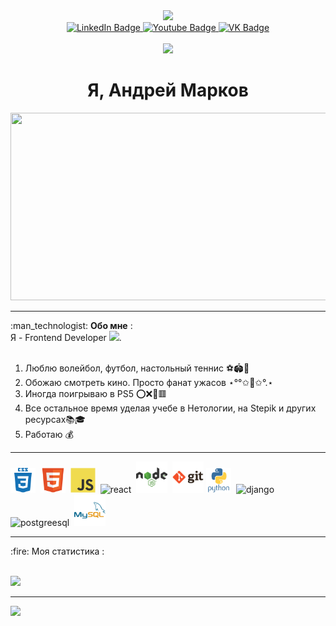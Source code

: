<div id="header" align="center">
  <img src="https://media.giphy.com/media/M9gbBd9nbDrOTu1Mqx/giphy.gif" width="100"/>
</div>
<div id="badges" align="center">
  <a href="https://www.linkedin.com/in/frontyoda/">
    <img src="https://img.shields.io/badge/LinkedIn-blue?style=for-the-badge&logo=linkedin&logoColor=white" alt="LinkedIn Badge"/>
  </a>
  <a href="your-youtube-URL">
    <img src="https://img.shields.io/badge/YouTube-red?style=for-the-badge&logo=youtube&logoColor=white" alt="Youtube Badge"/>
  </a>
  <a href="https://vk.com/id184895467">
    <img src="https://img.shields.io/badge/VK-blue?style=for-the-badge&logo=VK&logoColor=white" alt="VK Badge"/>
  </a>
</div>
<div id="counter" align="center">
  <img src="https://komarev.com/ghpvc/?username=Mark-Andre17&style=flat-square&color=blue" alt=""/><br>
  <img src="https://media.giphy.com/media/wJP2Z0HVBKfEw6nYJI/giphy.gif" width="60px"/>
  <h1 color="white">Я, Андрей Марков</h1>
</div>
<div align="center">
  <img src="https://media.giphy.com/media/L8K62iTDkzGX6/giphy.gif" width="600" height="300"/>
</div>
<hr>
:man_technologist: <strong>Обо мне</strong> :
<div>
  Я - Frontend Developer <img src="https://media.giphy.com/media/WUlplcMpOCEmTGBtBW/giphy.gif" width="30">.
</div><br>
<ol>
  <li>Люблю волейбол, футбол, настольный теннис ⚽🏟🥅</li>
  <li>Обожаю смотреть кино. Просто фанат ужасов ⋆°°✩🎃✩°.⋆ </li>
  <li>Иногда поигрываю в PS5 ⭕❌🔺🟥</li>
  <li>Все остальное время уделая учебе в Нетологии, на Stepik и других ресурсах📚🎓</li>
  <li>Работаю 💰</li>
</ol>
<hr>
<div>
  <img src="https://github.com/devicons/devicon/blob/master/icons/css3/css3-plain-wordmark.svg"  title="CSS3" alt="CSS" width="40" height="40"/>&nbsp;
  <img src="https://github.com/devicons/devicon/blob/master/icons/html5/html5-original.svg" title="HTML5" alt="HTML" width="40" height="40"/>&nbsp;
  <img src="https://github.com/devicons/devicon/blob/master/icons/javascript/javascript-original.svg" title="JavaScript" alt="JavaScript" width="40" height="40"/>&nbsp;
  <img width="40" height="40" src="https://img.icons8.com/officel/40/react.png" alt="react"/>&nbsp;
  <img src="https://github.com/devicons/devicon/blob/master/icons/nodejs/nodejs-original-wordmark.svg" title="NodeJS" alt="NodeJS" width="50" height="50"/>&nbsp;
  <img src="https://github.com/devicons/devicon/blob/master/icons/git/git-original-wordmark.svg" title="Git" **alt="Git" width="50" height="50"/>
  <img src="https://github.com/devicons/devicon/blob/master/icons/python/python-original-wordmark.svg" title="Python" alt="Python" width="40" height="40"/>&nbsp;
  <img width="50" height="50" src="https://img.icons8.com/ios/50/000000/django.png" alt="django"/>&nbsp;
  <img width="48" height="48" src="https://img.icons8.com/color/48/postgreesql.png" alt="postgreesql"/>&nbsp;
  <img src="https://github.com/devicons/devicon/blob/master/icons/mysql/mysql-original-wordmark.svg" title="MySQL"  alt="MySQL" width="50" height="50"/>&nbsp;&nbsp;
</div>
<hr>
:fire: Моя статистика :

<br><img src="https://github-readme-stats.vercel.app/api/?username=Mark-Andre17&count_private=true&theme=dracula&showicons=true"/>
<hr>
<img src="https://github-readme-stats.vercel.app/api/top-langs/?username=Mark-Andre17&layout=compact&theme=dracula&hide_border=true">
